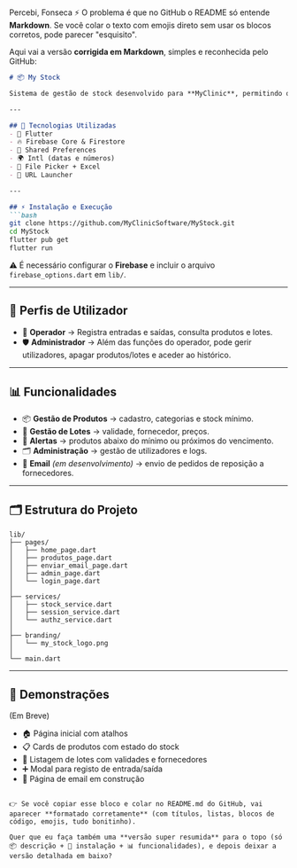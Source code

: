 Percebi, Fonseca ⚡
O problema é que no GitHub o README só entende **Markdown**.
Se você colar o texto com emojis direto sem usar os blocos corretos, pode parecer "esquisito".

Aqui vai a versão **corrigida em Markdown**, simples e reconhecida pelo GitHub:

````markdown
# 📦 My Stock

Sistema de gestão de stock desenvolvido para **MyClinic**, permitindo o controlo eficiente de produtos.

---

## 🚀 Tecnologias Utilizadas
- 📱 Flutter  
- 🔥 Firebase Core & Firestore  
- 💾 Shared Preferences  
- 🌍 Intl (datas e números)  
- 📂 File Picker + Excel  
- 🔗 URL Launcher  

---

## ⚡ Instalação e Execução
```bash
git clone https://github.com/MyClinicSoftware/MyStock.git
cd MyStock
flutter pub get
flutter run
````

⚠️ É necessário configurar o **Firebase** e incluir o arquivo `firebase_options.dart` em `lib/`.

---

## 👥 Perfis de Utilizador

* 👤 **Operador** → Registra entradas e saídas, consulta produtos e lotes.
* 🛡️ **Administrador** → Além das funções do operador, pode gerir utilizadores, apagar produtos/lotes e aceder ao histórico.

---

## 📊 Funcionalidades

* 📦 **Gestão de Produtos** → cadastro, categorias e stock mínimo.
* 🧾 **Gestão de Lotes** → validade, fornecedor, preços.
* 🔔 **Alertas** → produtos abaixo do mínimo ou próximos do vencimento.
* 🗂 **Administração** → gestão de utilizadores e logs.
* 📧 **Email** *(em desenvolvimento)* → envio de pedidos de reposição a fornecedores.

---

## 🗂 Estrutura do Projeto

```
lib/
├── pages/
│   ├── home_page.dart
│   ├── produtos_page.dart
│   ├── enviar_email_page.dart
│   ├── admin_page.dart
│   └── login_page.dart
│
├── services/
│   ├── stock_service.dart
│   ├── session_service.dart
│   └── authz_service.dart
│
├── branding/
│   └── my_stock_logo.png
│
└── main.dart
```

---

## 📸 Demonstrações

(Em Breve)

* 🏠 Página inicial com atalhos
* 📋 Cards de produtos com estado do stock
* 📑 Listagem de lotes com validades e fornecedores
* ➕ Modal para registo de entrada/saída
* 🚧 Página de email em construção

```

👉 Se você copiar esse bloco e colar no README.md do GitHub, vai aparecer **formatado corretamente** (com títulos, listas, blocos de código, emojis, tudo bonitinho).  

Quer que eu faça também uma **versão super resumida** para o topo (só 📦 descrição + 🚀 instalação + 📊 funcionalidades), e depois deixar a versão detalhada em baixo?
```
